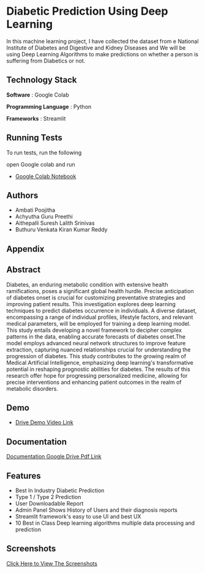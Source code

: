 
# Diabetic Prediction Using Deep Learning
In this machine learning project, I have collected the dataset from e National Institute of
Diabetes and Digestive and Kidney Diseases and We will be using Deep Learning Algorithms to make predictions on whether a person is suffering from Diabetics or not.


## Technology Stack

**Software** : Google Colab

**Programming Language** : Python

**Frameworks** : Streamlit
## Running Tests

To run tests, run the following

  open Google colab and run

 - [Google Colab Notebook](https://colab.research.google.com/drive/1MSUIR9XAU5JY5UkV0wchc6XKwb4yaPz_?usp=sharing)


## Authors

- Ambati Poojitha
- Achyutha Guru Preethi
- Aithepalli Suresh Lalith Srinivas
- Buthuru Venkata Kiran Kumar Reddy


## Appendix
## Abstract
Diabetes, an enduring metabolic condition
with extensive health ramifications, poses a significant global
health hurdle. Precise anticipation of diabetes onset is crucial
for customizing preventative strategies and improving patient
results. This investigation explores deep learning techniques to
predict diabetes occurrence in individuals.
A diverse dataset, encompassing a range of individual
profiles, lifestyle factors, and relevant medical parameters, will
be employed for training a deep learning model. This study
entails developing a novel framework to decipher complex
patterns in the data, enabling accurate forecasts of diabetes
onset.The model employs advanced neural network structures
to improve feature extraction, capturing nuanced relationships
crucial for understanding the progression of diabetes.
This study contributes to the growing realm of Medical
Artificial Intelligence, emphasizing deep learning's
transformative potential in reshaping prognostic abilities for
diabetes. The results of this research offer hope for progressing
personalized medicine, allowing for precise interventions and
enhancing patient outcomes in the realm of metabolic
disorders.


## Demo

 - [Drive Demo Video Link](https://drive.google.com/file/d/1MLyZhrzouAj0ShgIUsYndfWjZfavNtIJ/view?usp=sharing)


## Documentation

[Documentation Google Drive Pdf Link](https://drive.google.com/file/d/1S0X-7vZKvsRk038kmoFPr5vSkgZrmXXz/view?usp=sharing)


## Features

- Best In Industry Diabetic Prediction
- Type 1 / Type 2 Prediction
- User Downloadable Report
- Admin Panel Shows History of Users and their diagnosis reports
- Streamlit framework's easy to use UI and best UX
- 10 Best in Class Deep learning algorithms multiple data processing and prediction


## Screenshots

[Click Here to View The Screenshots](https://drive.google.com/drive/folders/1rkDyAJ30chQq1aOjPLH8FbsvC3oq-zZl?usp=sharing)

